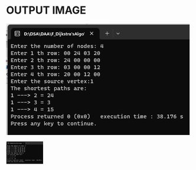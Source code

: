 # OUTPUT IMAGE

![dijkstra](output.png)

<p float="left">
<img src="https://github.com/priyankarkoley/DAA/blob/main/F_Dijkstra'sAlgo/output.png?raw=true" alt="dijkstra" width='100'/>
</p>
